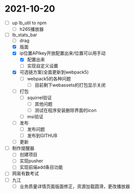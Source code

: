 # 2021-10-20
 - [ ] up lb_util to npm 
   - [ ] h265播放器
 - [ ] lb_stats_bar
   - [ ] drag
   - [x] 版面
   - [x] ip位置APIkey开放配置出来/位置可以用手动
     - [x] 配置出来
     - [ ] 实现自定义设置
   - [x] 可选链方案(全面更新到webpack5)
     - [ ] webpack5的各种问题
       - [ ] 目前剩下webassets的打包显示关闭
   - [ ] 打包
     - [ ] squirrel验证
       - [ ] 其他问题
       - [ ] 测试在程序安装删除界面的icon
     - [ ] msi验证
   - [ ] 发布
     - [ ] 发布问题
     - [ ] 发布到GITHUB
   - [ ] 更新
 - [ ] 制作提醒器
   - [ ] 创建项目
   - [ ] 实现pusher
   - [ ] 实现前端add条目功能
 - [ ] 网易有数考试
 - [ ] 九江
   - [ ] 业务质量详情页面版面修正，资源加载圆滑，更改播放器